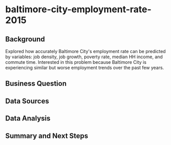 # baltimore-city-employment-rate-2015
## Background
Explored how accurately Baltimore City's employment rate can be predicted by variables: job density, job growth, poverty rate, median HH income, and commute time. Interested in this problem because Baltimore City is experiencing similar but worse employment trends over the past few years.   
## Business Question
## Data Sources
## Data Analysis
## Summary and Next Steps
